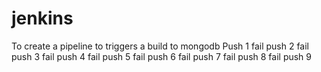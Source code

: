 # jenkins

To create a pipeline to triggers a build to mongodb
Push 1 fail
push 2 fail
push 3 fail
push 4 fail
push 5 fail
push 6 fail
push 7 fail
push 8 fail
push 9
